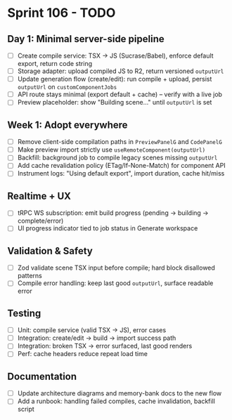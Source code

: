 # Sprint 106 - TODO

## Day 1: Minimal server-side pipeline
- [ ] Create compile service: TSX → JS (Sucrase/Babel), enforce default export, return code string
- [ ] Storage adapter: upload compiled JS to R2, return versioned `outputUrl`
- [ ] Update generation flow (create/edit): run compile + upload, persist `outputUrl` on `customComponentJobs`
- [ ] API route stays minimal (export default + cache) – verify with a live job
- [ ] Preview placeholder: show "Building scene…" until `outputUrl` is set

## Week 1: Adopt everywhere
- [ ] Remove client-side compilation paths in `PreviewPanelG` and `CodePanelG`
- [ ] Make preview import strictly use `useRemoteComponent(outputUrl)`
- [ ] Backfill: background job to compile legacy scenes missing `outputUrl`
- [ ] Add cache revalidation policy (ETag/If-None-Match) for component API
- [ ] Instrument logs: "Using default export", import duration, cache hit/miss

## Realtime + UX
- [ ] tRPC WS subscription: emit build progress (pending → building → complete/error)
- [ ] UI progress indicator tied to job status in Generate workspace

## Validation & Safety
- [ ] Zod validate scene TSX input before compile; hard block disallowed patterns
- [ ] Compile error handling: keep last good `outputUrl`, surface readable error

## Testing
- [ ] Unit: compile service (valid TSX → JS), error cases
- [ ] Integration: create/edit → build → import success path
- [ ] Integration: broken TSX → error surfaced, last good renders
- [ ] Perf: cache headers reduce repeat load time

## Documentation
- [ ] Update architecture diagrams and memory-bank docs to the new flow
- [ ] Add a runbook: handling failed compiles, cache invalidation, backfill script
